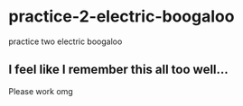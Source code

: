 # practice-2-electric-boogaloo
practice two electric boogaloo

## I feel like I remember this all too well...

Please work omg
